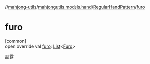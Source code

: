 //[mahjong-utils](../../../index.md)/[mahjongutils.models.hand](../index.md)/[RegularHandPattern](index.md)/[furo](furo.md)

# furo

[common]\
open override val [furo](furo.md): [List](https://kotlinlang.org/api/latest/jvm/stdlib/kotlin.collections/-list/index.html)&lt;[Furo](../../mahjongutils.models/-furo/index.md)&gt;

副露
